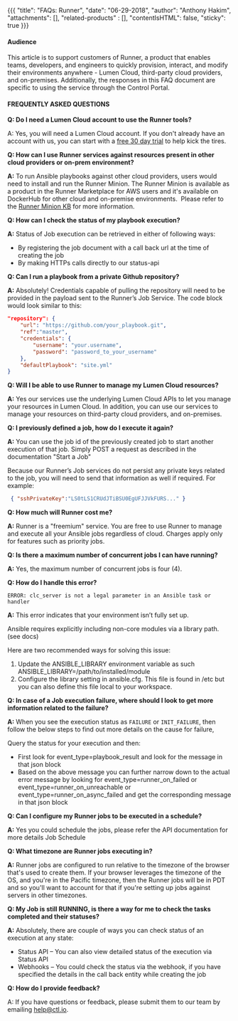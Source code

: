 {{{
  "title": "FAQs: Runner",
  "date": "06-29-2018",
  "author": "Anthony Hakim",
  "attachments": [],
  "related-products" : [],
  "contentIsHTML": false,
  "sticky": true
}}}

#### Audience

This article is to support customers of Runner, a product that enables teams, developers, and engineers to quickly provision, interact, and modify their environments anywhere - Lumen Cloud, third-party cloud providers, and on-premises.  Additionally, the responses in this FAQ document are specific to using the service through the Control Portal.

#### FREQUENTLY ASKED QUESTIONS

**Q: Do I need a Lumen Cloud account to use the Runner tools?**

A: Yes, you will need a Lumen Cloud account. If you don't already have an account with us, you can start with a [free 30 day trial](https://www.ctl.io/free-trial/) to help kick the tires.

**Q: How can I use Runner services against resources present in other cloud providers or on-prem environment?**

**A:** To run Ansible playbooks against other cloud providers, users would need to install and run the Runner Minion. The Runner Minion is available as a product in the Runner Marketplace for AWS users and it's available on DockerHub for other cloud and on-premise environments.  Please refer to the [Runner Minion KB](https://www.ctl.io/knowledge-base/runner/runner-minion) for more information.

**Q: How can I check the status of my playbook execution?**

**A:** Status of Job execution can be retrieved in either of following ways:
- By registering the job document with a call back url at the time of creating the job
- By making HTTPs calls directly to our status-api

**Q: Can I run a playbook from a private Github repository?**

**A:** Absolutely! Credentials capable of pulling the repository will need to be provided in the payload sent to the Runner’s Job Service. The code block would look similar to this:

```json
"repository": {
    "url": "https://github.com/your_playbook.git",
    "ref":"master",
    "credentials": {
        "username": "your.username",
        "password": "password_to_your_username"
    },
    "defaultPlaybook": "site.yml"
}
```

**Q: Will I be able to use Runner to manage my Lumen Cloud resources?**

**A:** Yes our services use the underlying Lumen Cloud APIs to let you manage your resources in Lumen Cloud. In addition, you can use our services to manage your resources on third-party cloud providers, and on-premises.

**Q: I previously defined a job, how do I execute it again?**

**A:** You can use the job id of the previously created job to start another execution of that job. Simply POST a request as described in the documentation "Start a Job"

Because our Runner’s Job services do not persist any private keys related to the job, you will need to send that information as well if required. For example:

```json
 { "sshPrivateKey":"LS0tLS1CRUdJTiBSU0EgUFJJVkFURS..." }
```

**Q: How much will Runner cost me?**

**A:** Runner is a "freemium" service. You are free to use Runner to manage and execute all your Ansible jobs regardless of cloud. Charges apply only for features such as priority jobs.

**Q: Is there a maximum number of concurrent jobs I can have running?**

**A:** Yes, the maximum number of concurrent jobs is four (4).

**Q: How do I handle this error?**

`ERROR: clc_server is not a legal parameter in an Ansible task or handler`

**A:** This error indicates that your environment isn’t fully set up.

Ansible requires explicitly including non-core modules via a library path. (see docs)

Here are two recommended ways for solving this issue:

1. Update the ANSIBLE_LIBRARY environment variable as such ANSIBLE_LIBRARY=/path/to/installed/module
2. Configure the library setting in ansible.cfg. This file is found in /etc but you can also define this file local to your workspace.

**Q: In case of a Job execution failure, where should I look to get more information related to the failure?**

**A:** When you see the execution status as `FAILURE` or `INIT_FAILURE`, then follow the below steps to find out more details on the cause for failure,

Query the status for your execution and then:

* First look for event_type=playbook_result and look for the message in that json block
* Based on the above message you can further narrow down to the actual error message by looking for event_type=runner_on_failed or event_type=runner_on_unreachable or event_type=runner_on_async_failed and get the corresponding message in that json block

**Q: Can I configure my Runner jobs to be executed in a schedule?**

**A:** Yes you could schedule the jobs, please refer the API documentation for more details Job Schedule

**Q: What timezone are Runner jobs executing in?**

**A:** Runner jobs are configured to run relative to the timezone of the browser that's used to create them. If your browser leverages the timezone of the OS, and you're in the Pacific timezone, then the Runner jobs will be in PDT and so you'll want to account for that if you're setting up jobs against servers in other timezones.  

**Q: My Job is still RUNNING, is there a way for me to check the tasks completed and their statuses?**

**A:** Absolutely, there are couple of ways you can check status of an execution at any state:

* Status API – You can also view detailed status of the execution via Status API
* Webhooks – You could check the status via the webhook, if you have specified the details in the call back entity while creating the job

**Q: How do I provide feedback?**

A: If you have questions or feedback, please submit them to our team by emailing [help@ctl.io](mailto:help@ctl.io).
